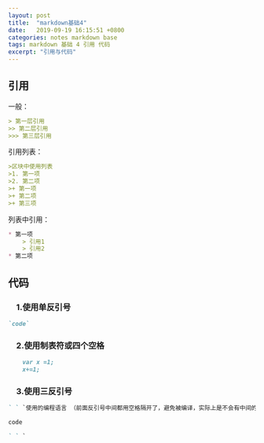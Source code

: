 ```yaml
---
layout: post
title:  "markdown基础4"
date:   2019-09-19 16:15:51 +0800
categories: notes markdown base
tags: markdown 基础 4 引用 代码
excerpt: "引用与代码"
---
```


## 引用

一般：

```markdown
> 第一层引用
>> 第二层引用
>>> 第三层引用
```

引用列表：

```markdown
>区块中使用列表
>1. 第一项
>2. 第二项
>+ 第一项
>+ 第二项
>+ 第三项
```

列表中引用：

```markdown
* 第一项
    > 引用1
    > 引用2
* 第二项
```

## 代码

### &emsp;1.使用单反引号

```markdown
`code`
```

### &emsp;2.使用制表符或四个空格

```markdown
    var x =1;
    x+=1;
```

### &emsp;3.使用三反引号

```markdown
` ` `使用的编程语言 （前面反引号中间都用空格隔开了，避免被编译，实际上是不会有中间的空格的）

code

` ` `
```
